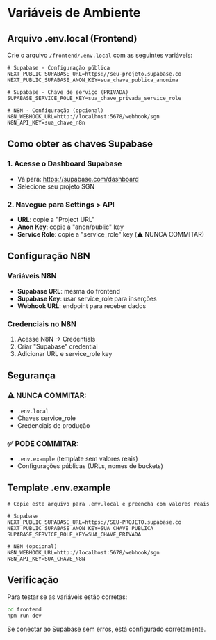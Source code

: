 # Variáveis de Ambiente

## Arquivo .env.local (Frontend)

Crie o arquivo `/frontend/.env.local` com as seguintes variáveis:

```env
# Supabase - Configuração pública
NEXT_PUBLIC_SUPABASE_URL=https://seu-projeto.supabase.co
NEXT_PUBLIC_SUPABASE_ANON_KEY=sua_chave_publica_anonima

# Supabase - Chave de serviço (PRIVADA)
SUPABASE_SERVICE_ROLE_KEY=sua_chave_privada_service_role

# N8N - Configuração (opcional)
N8N_WEBHOOK_URL=http://localhost:5678/webhook/sgn
N8N_API_KEY=sua_chave_n8n
```

## Como obter as chaves Supabase

### 1. Acesse o Dashboard Supabase
- Vá para: https://supabase.com/dashboard
- Selecione seu projeto SGN

### 2. Navegue para Settings > API
- **URL**: copie a "Project URL"
- **Anon Key**: copie a "anon/public" key
- **Service Role**: copie a "service_role" key (⚠️ NUNCA COMMITAR)

## Configuração N8N

### Variáveis N8N
- **Supabase URL**: mesma do frontend
- **Supabase Key**: usar service_role para inserções
- **Webhook URL**: endpoint para receber dados

### Credenciais no N8N
1. Acesse N8N → Credentials
2. Criar "Supabase" credential
3. Adicionar URL e service_role key

## Segurança

### ⚠️ NUNCA COMMITAR:
- `.env.local`
- Chaves service_role
- Credenciais de produção

### ✅ PODE COMMITAR:
- `.env.example` (template sem valores reais)
- Configurações públicas (URLs, nomes de buckets)

## Template .env.example

```env
# Copie este arquivo para .env.local e preencha com valores reais

# Supabase
NEXT_PUBLIC_SUPABASE_URL=https://SEU-PROJETO.supabase.co
NEXT_PUBLIC_SUPABASE_ANON_KEY=SUA_CHAVE_PUBLICA
SUPABASE_SERVICE_ROLE_KEY=SUA_CHAVE_PRIVADA

# N8N (opcional)
N8N_WEBHOOK_URL=http://localhost:5678/webhook/sgn
N8N_API_KEY=SUA_CHAVE_N8N
```

## Verificação

Para testar se as variáveis estão corretas:

```bash
cd frontend
npm run dev
```

Se conectar ao Supabase sem erros, está configurado corretamente.
